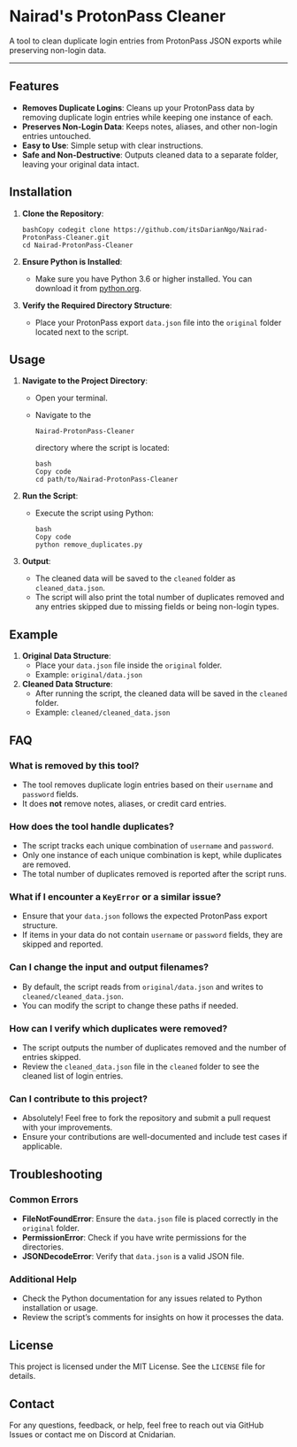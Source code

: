 # Nairad's ProtonPass Cleaner

A tool to clean duplicate login entries from ProtonPass JSON exports while preserving non-login data.

------

## Features

- **Removes Duplicate Logins**: Cleans up your ProtonPass data by removing duplicate login entries while keeping one instance of each.
- **Preserves Non-Login Data**: Keeps notes, aliases, and other non-login entries untouched.
- **Easy to Use**: Simple setup with clear instructions.
- **Safe and Non-Destructive**: Outputs cleaned data to a separate folder, leaving your original data intact.

## Installation

1. **Clone the Repository**:

   ```
   bashCopy codegit clone https://github.com/itsDarianNgo/Nairad-ProtonPass-Cleaner.git
   cd Nairad-ProtonPass-Cleaner
   ```

2. **Ensure Python is Installed**:

   - Make sure you have Python 3.6 or higher installed. You can download it from [python.org](https://www.python.org/downloads/).

3. **Verify the Required Directory Structure**:

   - Place your ProtonPass export `data.json` file into the `original` folder located next to the script.

## Usage

1. **Navigate to the Project Directory**:

   - Open your terminal.

   - Navigate to the 

     ```
     Nairad-ProtonPass-Cleaner
     ```

      directory where the script is located:

     ```
     bash
     Copy code
     cd path/to/Nairad-ProtonPass-Cleaner
     ```

2. **Run the Script**:

   - Execute the script using Python:

     ```
     bash
     Copy code
     python remove_duplicates.py
     ```

3. **Output**:

   - The cleaned data will be saved to the `cleaned` folder as `cleaned_data.json`.
   - The script will also print the total number of duplicates removed and any entries skipped due to missing fields or being non-login types.

## Example

1. **Original Data Structure**:
   - Place your `data.json` file inside the `original` folder.
   - Example: `original/data.json`
2. **Cleaned Data Structure**:
   - After running the script, the cleaned data will be saved in the `cleaned` folder.
   - Example: `cleaned/cleaned_data.json`

## FAQ

### What is removed by this tool?

- The tool removes duplicate login entries based on their `username` and `password` fields.
- It does **not** remove notes, aliases, or credit card entries.

### How does the tool handle duplicates?

- The script tracks each unique combination of `username` and `password`.
- Only one instance of each unique combination is kept, while duplicates are removed.
- The total number of duplicates removed is reported after the script runs.

### What if I encounter a `KeyError` or a similar issue?

- Ensure that your `data.json` follows the expected ProtonPass export structure.
- If items in your data do not contain `username` or `password` fields, they are skipped and reported.

### Can I change the input and output filenames?

- By default, the script reads from `original/data.json` and writes to `cleaned/cleaned_data.json`.
- You can modify the script to change these paths if needed.

### How can I verify which duplicates were removed?

- The script outputs the number of duplicates removed and the number of entries skipped.
- Review the `cleaned_data.json` file in the `cleaned` folder to see the cleaned list of login entries.

### Can I contribute to this project?

- Absolutely! Feel free to fork the repository and submit a pull request with your improvements.
- Ensure your contributions are well-documented and include test cases if applicable.

## Troubleshooting

### Common Errors

- **FileNotFoundError**: Ensure the `data.json` file is placed correctly in the `original` folder.
- **PermissionError**: Check if you have write permissions for the directories.
- **JSONDecodeError**: Verify that `data.json` is a valid JSON file.

### Additional Help

- Check the Python documentation for any issues related to Python installation or usage.
- Review the script’s comments for insights on how it processes the data.

## License

This project is licensed under the MIT License. See the `LICENSE` file for details.

## Contact

For any questions, feedback, or help, feel free to reach out via GitHub Issues or contact me on Discord at Cnidarian.